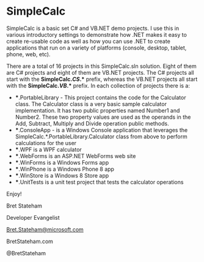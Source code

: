 ﻿SimpleCalc
==========

SimpleCalc is a basic set C# and VB.NET demo projects.  I use this in various introductory settings to demonstrate how .NET makes it easy to create re-usable code as well as how you can use .NET to create applications that run on a variety of platforms (console, desktop, tablet, phone, web, etc). 

There are a total of 16 projects in this SimpleCalc.sln solution. Eight of them are C# projects and eight of them are VB.NET projects.  The C# projects all start with the **SimpleCalc._CS_.&#x2A;** prefix, whereas the VB.NET projects all start with the **SimpleCalc._VB_.&#x2A;** prefix.  In each collection of projects there is a:

 - **&#x2A;**.PortableLibrary - This project contains the code for the Calculator class.  The Calculator class is a very basic sample calculator implementation.  It has two public properties named Number1 and Number2.  These two property values are used as the operands in the Add, Subtract, Multiply and Divide operation public methods.  
 - **&#x2A;**.ConsoleApp - is a Windows Console application that leverages the SimpleCalc.&#x2A;.PortableLibrary.Calculator class from above to perform calculations for the user
 - **&#x2A;**.WPF is a WPF calculator
 - **&#x2A;**.WebForms is an ASP.NET WebForms web site
 - **&#x2A;**.WinForms is a Windows Forms app
 - **&#x2A;**.WinPhone is a Windows Phone 8 app
 - **&#x2A;**.WinStore is a Windows 8 Store app
 - **&#x2A;**.UnitTests is a unit test project that tests the calculator operations

Enjoy!

Bret Stateham

Developer Evangelist

Bret.Stateham@microsoft.com

BretStateham.com

@BretStateham
